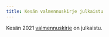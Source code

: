 ```yaml
---
title: Kesän valmennuskirje julkaistu
---
```

Kesän 2021 [valmennuskirje](/valmennus/2021/kirje_2021_06.pdf) on julkaistu.

